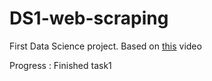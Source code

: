 # DS1-web-scraping

First Data Science project. Based on [this](https://www.youtube.com/watch?v=Ewgy-G9cmbg) video

Progress : Finished task1
